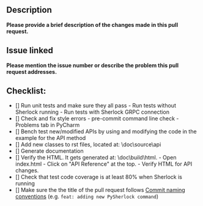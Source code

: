 ## Description
**Please provide a brief description of the changes made in this pull request.**

## Issue linked
**Please mention the issue number or describe the problem this pull request addresses.**

## Checklist:
- [] Run unit tests and make sure they all pass
		- Run tests without Sherlock running
		- Run tests with Sherlock GRPC connection
- [] Check and fix style errors
		- pre-commit command line check
		- Problems tab in PyCharm
- [] Bench test new/modified APIs by using and modifying the code in the example for the API method
- [] Add new classes to rst files, located at: <pysherlock>\doc\source\api
- [] Generate documentation
- [] Verify the HTML. It gets generated at: <pysherlock>\doc\build\html.
		- Open index.html
		- Click on "API Reference" at the top.
		- Verify HTML for API changes.
- [] Check that test code coverage is at least 80% when Sherlock is running
- [] Make sure the the title of the pull request follows [Commit naming conventions](https://dev.docs.pyansys.com/how-to/contributing.html#commit-naming-conventions) (e.g. ``feat: adding new PySherlock command``)
